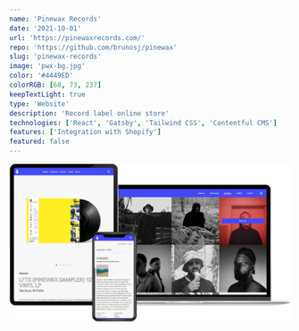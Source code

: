 ```yaml
---
name: 'Pinewax Records'
date: '2021-10-01'
url: 'https://pinewaxrecords.com/'
repo: 'https://github.com/brunosj/pinewax'
slug: 'pinewax-records'
image: 'pwx-bg.jpg'
color: '#4449ED'
colorRGB: [68, 73, 237]
keepTextLight: true
type: 'Website'
description: 'Record label online store'
technologies: ['React', 'Gatsby', 'Tailwind CSS', 'Contentful CMS']
features: ['Integration with Shopify']
featured: false
---
```


![Pinewax Devices](../../assets/images/pinewax-devices.png)
